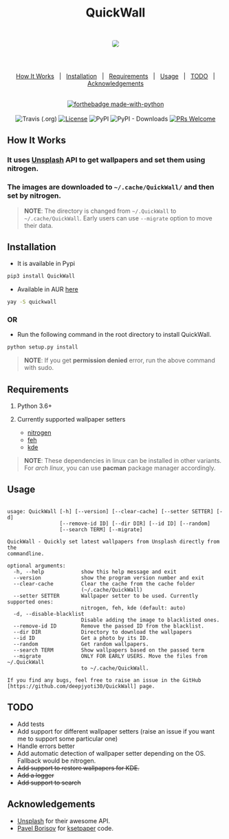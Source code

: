 <h1 align="center">QuickWall</h1>

<div align="center" style="padding-top: 2em !important; padding-bottom: 2em; !important">
    <img src="qw.gif" style="border-radius: 4px !important;">
</div>


<div align="center">
<br/>

<a href="#how-it-works">How It Works</a>&nbsp;&nbsp;&nbsp;|&nbsp;&nbsp;&nbsp;<a href="#installation">Installation</a>&nbsp;&nbsp;&nbsp;|&nbsp;&nbsp;&nbsp;<a href="#requirements">Requirements</a>&nbsp;&nbsp;&nbsp;|&nbsp;&nbsp;&nbsp;<a href="#usage">Usage</a>&nbsp;&nbsp;&nbsp;|&nbsp;&nbsp;&nbsp;<a href="#todo">TODO</a>&nbsp;&nbsp;&nbsp;|&nbsp;&nbsp;&nbsp;<a href="#acknowledgements">Acknowledgements</a>&nbsp;&nbsp;&nbsp;
<br/><br/>

[![forthebadge made-with-python](http://ForTheBadge.com/images/badges/made-with-python.svg)](https://www.python.org/)<br/><br/>
![Travis (.org)](https://img.shields.io/travis/deepjyoti30/QuickWall?style=for-the-badge) [![License](https://img.shields.io/badge/License-MIT-pink.svg?style=for-the-badge)](LICENSE) ![PyPI](https://img.shields.io/pypi/v/QuickWall?style=for-the-badge) ![PyPI - Downloads](https://img.shields.io/pypi/dm/QuickWall?style=for-the-badge) [![PRs Welcome](https://img.shields.io/badge/PRs-welcome-purple.svg?style=for-the-badge)](http://makeapullrequest.com)

</div>

## How It Works

### It uses [Unsplash](https://unsplash.com) API to get wallpapers and set them using nitrogen.
### The images are downloaded to ```~/.cache/QuickWall/``` and then set by nitrogen.

> **NOTE**: The directory is changed from ```~/.QuickWall``` to ```~/.cache/QuickWall```. Early users can use ```--migrate``` option to move their data.

## Installation

* It is available in Pypi

```sh
pip3 install QuickWall
```

* Available in AUR [here](https://aur.archlinux.org/packages/quickwall/)

```sh
yay -S quickwall
```

### OR

* Run the following command in the root directory to install QuickWall.

```sh
python setup.py install
```

> **NOTE**: If you get **permission denied** error, run the above command with sudo.

## Requirements

1. Python 3.6+
2. Currently supported wallpaper setters

    - [nitrogen](https://github.com/l3ib/nitrogen)
    - [feh](https://github.com/derf/feh)
    - [kde](https://github.com/KDE/plasma-desktop)

> **NOTE**: These dependencies in linux can be installed in other variants.  
> For *arch linux*, you can use **pacman** package manager accordingly.

## Usage

```console

usage: QuickWall [-h] [--version] [--clear-cache] [--setter SETTER] [-d]
                 [--remove-id ID] [--dir DIR] [--id ID] [--random]
                 [--search TERM] [--migrate]

QuickWall - Quickly set latest wallpapers from Unsplash directly from the
commandline.

optional arguments:
  -h, --help            show this help message and exit
  --version             show the program version number and exit
  --clear-cache         Clear the cache from the cache folder
                        (~/.cache/QuickWall)
  --setter SETTER       Wallpaper setter to be used. Currently supported ones:
                        nitrogen, feh, kde (default: auto)
  -d, --disable-blacklist
                        Disable adding the image to blacklisted ones.
  --remove-id ID        Remove the passed ID from the blacklist.
  --dir DIR             Directory to download the wallpapers
  --id ID               Get a photo by its ID.
  --random              Get random wallpapers.
  --search TERM         Show wallpapers based on the passed term
  --migrate             ONLY FOR EARLY USERS. Move the files from ~/.QuickWall
                        to ~/.cache/QuickWall.

If you find any bugs, feel free to raise an issue in the GitHub
[https://github.com/deepjyoti30/QuickWall] page.

```

## TODO

- Add tests
- Add support for different wallpaper setters (raise an issue if you want me to support some particular one)
- Handle errors better
- Add automatic detection of wallpaper setter depending on the OS. Fallback would be nitrogen.
- ~~Add support to restore wallpapers for KDE.~~
- ~~Add a logger~~
- ~~Add support to search~~

## Acknowledgements

- [Unsplash](https://unsplash.com) for their awesome API.
- [Pavel Borisov](https://github.com/pashazz) for [ksetpaper](https://github.com/pashazz/ksetwallpaper) code.